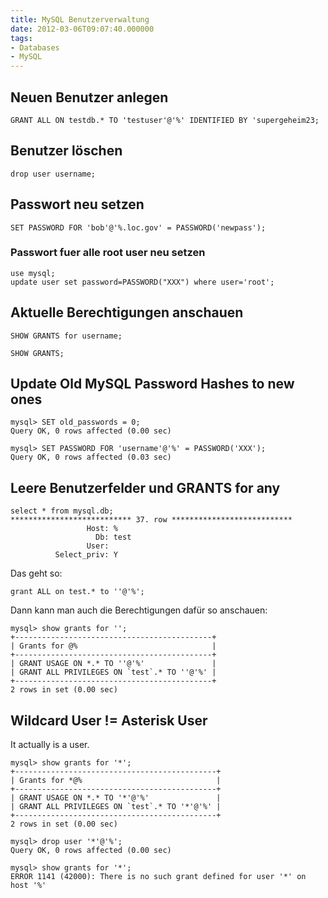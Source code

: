 ```yaml
---
title: MySQL Benutzerverwaltung
date: 2012-03-06T09:07:40.000000
tags: 
- Databases
- MySQL
---
```



## Neuen Benutzer anlegen

    GRANT ALL ON testdb.* TO 'testuser'@'%' IDENTIFIED BY 'supergeheim23;

## Benutzer löschen

    drop user username;

## Passwort neu setzen

    SET PASSWORD FOR 'bob'@'%.loc.gov' = PASSWORD('newpass');

### Passwort fuer alle root user neu setzen

    use mysql;
    update user set password=PASSWORD("XXX") where user='root';

## Aktuelle Berechtigungen anschauen

    SHOW GRANTS for username;

    SHOW GRANTS;

## Update Old MySQL Password Hashes to new ones

~~~
mysql> SET old_passwords = 0;
Query OK, 0 rows affected (0.00 sec)

mysql> SET PASSWORD FOR 'username'@'%' = PASSWORD('XXX');
Query OK, 0 rows affected (0.03 sec)
~~~

## Leere Benutzerfelder und GRANTS for any

~~~
select * from mysql.db;
*************************** 37. row ***************************
                 Host: %
                   Db: test
                 User:
          Select_priv: Y
~~~

Das geht so:

    grant ALL on test.* to ''@'%';

Dann kann man auch die Berechtigungen dafür so anschauen:

~~~
mysql> show grants for '';
+--------------------------------------------+
| Grants for @%                              |
+--------------------------------------------+
| GRANT USAGE ON *.* TO ''@'%'               |
| GRANT ALL PRIVILEGES ON `test`.* TO ''@'%' |
+--------------------------------------------+
2 rows in set (0.00 sec)
~~~

## Wildcard User != Asterisk User

It actually is a user.

~~~
mysql> show grants for '*';
+---------------------------------------------+
| Grants for *@%                              |
+---------------------------------------------+
| GRANT USAGE ON *.* TO '*'@'%'               |
| GRANT ALL PRIVILEGES ON `test`.* TO '*'@'%' |
+---------------------------------------------+
2 rows in set (0.00 sec)

mysql> drop user '*'@'%';
Query OK, 0 rows affected (0.00 sec)

mysql> show grants for '*';
ERROR 1141 (42000): There is no such grant defined for user '*' on host '%'
~~~
